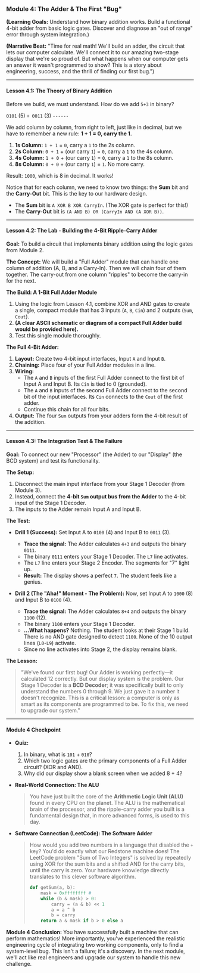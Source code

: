 ### **Module 4: The Adder & The First "Bug"**

**(Learning Goals:** Understand how binary addition works. Build a functional 4-bit adder from basic logic gates. Discover and diagnose an "out of range" error through system integration.)

**(Narrative Beat:** "Time for real math! We'll build an adder, the circuit that lets our computer calculate. We'll connect it to our amazing two-stage display that we're so proud of. But what happens when our computer gets an answer it wasn't programmed to show? This is a story about engineering, success, and the thrill of finding our first bug.")

---

#### **Lesson 4.1: The Theory of Binary Addition**

Before we build, we must understand. How do we add `5+3` in binary?

`0101` (5)
`+ 0011` (3)
`------`

We add column by column, from right to left, just like in decimal, but we have to remember a new rule: **1 + 1 = 0, carry the 1.**

1.  **1s Column:** `1 + 1` = `0`, carry a `1` to the 2s column.
2.  **2s Column:** `0 + 1` + (our carry `1`) = `0`, carry a `1` to the 4s column.
3.  **4s Column:** `1 + 0` + (our carry `1`) = `0`, carry a `1` to the 8s column.
4.  **8s Column:** `0 + 0` + (our carry `1`) = `1`. No more carry.

Result: `1000`, which is 8 in decimal. It works!

Notice that for each column, we need to know two things: the **Sum** bit and the **Carry-Out** bit. This is the key to our hardware design.

*   The **Sum** bit is `A XOR B XOR CarryIn`. (The XOR gate is perfect for this!)
*   The **Carry-Out** bit is `(A AND B) OR (CarryIn AND (A XOR B))`.

---

#### **Lesson 4.2: The Lab - Building the 4-Bit Ripple-Carry Adder**

**Goal:** To build a circuit that implements binary addition using the logic gates from Module 2.

**The Concept:** We will build a "Full Adder" module that can handle one column of addition (A, B, and a Carry-In). Then we will chain four of them together. The carry-out from one column "ripples" to become the carry-in for the next.

**The Build: A 1-Bit Full Adder Module**
1.  Using the logic from Lesson 4.1, combine XOR and AND gates to create a single, compact module that has 3 inputs (`A`, `B`, `Cin`) and 2 outputs (`Sum`, `Cout`).
2.  **(A clear ASCII schematic or diagram of a compact Full Adder build would be provided here).**
3.  Test this single module thoroughly.

**The Full 4-Bit Adder:**
1.  **Layout:** Create two 4-bit input interfaces, Input `A` and Input `B`.
2.  **Chaining:** Place four of your Full Adder modules in a line.
3.  **Wiring:**
    *   The `A` and `B` inputs of the first Full Adder connect to the first bit of Input A and Input B. Its `Cin` is tied to 0 (grounded).
    *   The `A` and `B` inputs of the second Full Adder connect to the second bit of the input interfaces. Its `Cin` connects to the `Cout` of the first adder.
    *   Continue this chain for all four bits.
4.  **Output:** The four `Sum` outputs from your adders form the 4-bit result of the addition.

---

#### **Lesson 4.3: The Integration Test & The Failure**

**Goal:** To connect our new "Processor" (the Adder) to our "Display" (the BCD system) and test its functionality.

**The Setup:**
1.  Disconnect the main input interface from your Stage 1 Decoder (from Module 3).
2.  Instead, connect the **4-bit `Sum` output bus from the Adder** to the 4-bit input of the Stage 1 Decoder.
3.  The inputs to the Adder remain Input A and Input B.

**The Test:**
*   **Drill 1 (Success):** Set Input A to `0100` (4) and Input B to `0011` (3).
    *   **Trace the signal:** The Adder calculates `4+3` and outputs the binary `0111`.
    *   The binary `0111` enters your Stage 1 Decoder. The `L7` line activates.
    *   The `L7` line enters your Stage 2 Encoder. The segments for "7" light up.
    *   **Result:** The display shows a perfect `7`. The student feels like a genius.

*   **Drill 2 (The "Aha!" Moment - The Problem):** Now, set Input A to `1000` (8) and Input B to `0100` (4).
    *   **Trace the signal:** The Adder calculates `8+4` and outputs the binary `1100` (12).
    *   The binary `1100` enters your Stage 1 Decoder.
    *   **...What happens?** Nothing. The student looks at their Stage 1 build. There is no AND gate designed to detect `1100`. None of the 10 output lines (`L0`-`L9`) activate.
    *   Since no line activates into Stage 2, the display remains blank.

**The Lesson:**
> "We've found our first bug! Our Adder is working perfectly—it calculated 12 correctly. But our display system is the problem. Our Stage 1 Decoder is a **BCD Decoder**; it was specifically built to only understand the numbers 0 through 9. We just gave it a number it doesn't recognize. This is a critical lesson: a computer is only as smart as its components are programmed to be. To fix this, we need to upgrade our system."

---

#### **Module 4 Checkpoint**

*   **Quiz:**
    1.  In binary, what is `101` + `010`?
    2.  Which two logic gates are the primary components of a Full Adder circuit? (XOR and AND).
    3.  Why did our display show a blank screen when we added 8 + 4?

*   **Real-World Connection: The ALU**
    > You have just built the core of the **Arithmetic Logic Unit (ALU)** found in every CPU on the planet. The ALU is the mathematical brain of the processor, and the ripple-carry adder you built is a fundamental design that, in more advanced forms, is used to this day.

*   **Software Connection (LeetCode): The Software Adder**
    > How would you add two numbers in a language that disabled the `+` key? You'd do exactly what our Redstone machine does! The LeetCode problem "Sum of Two Integers" is solved by repeatedly using XOR for the sum bits and a shifted AND for the carry bits, until the carry is zero. Your hardware knowledge directly translates to this clever software algorithm.
    > ```python
    > def getSum(a, b):
    >     mask = 0xffffffff #
    >     while (b & mask) > 0:
    >         carry = (a & b) << 1
    >         a = a ^ b
    >         b = carry
    >     return a & mask if b > 0 else a
    > ```

**Module 4 Conclusion:**
You have successfully built a machine that can perform mathematics! More importantly, you've experienced the realistic engineering cycle of integrating two working components, only to find a system-level bug. This isn't a failure; it's a discovery. In the next module, we'll act like real engineers and upgrade our system to handle this new challenge.
